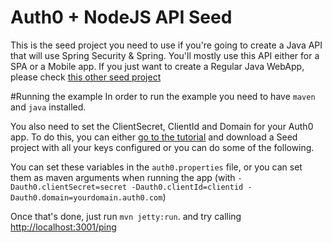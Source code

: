 # Auth0 + NodeJS API Seed
This is the seed project you need to use if you're going to create a Java API that will use Spring Security & Spring. You'll mostly use this API either for a SPA or a Mobile app. If you just want to create a Regular Java WebApp, please check [this other seed project](https://github.com/auth0/auth0-java/tree/master/examples/java-regular-webapp)

#Running the example
In order to run the example you need to have `maven` and `java` installed.

You also need to set the ClientSecret, ClientId and Domain for your Auth0 app. To do this, you can either [go to the tutorial](https://docs.auth0.com/server-apis/java-spring-security) and download a Seed project with all your keys configured or you can do some of the following.

You can set these variables in the `auth0.properties` file, or you can set them as maven arguments when running the app (with `-Dauth0.clientSecret=secret -Dauth0.clientId=clientid -Dauth0.domain=yourdomain.auth0.com`)

Once that's done, just run `mvn jetty:run`. and try calling [http://localhost:3001/ping](http://localhost:3001/ping)
